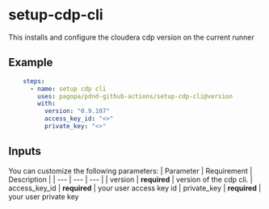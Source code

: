 # setup-cdp-cli
This installs and configure the cloudera cdp version on the current runner

## Example
```yaml
    steps:
      - name: setup cdp cli
        uses: pagopa/pdnd-github-actions/setup-cdp-cli@version
        with:
          version: "0.9.107"
          access_key_id: "<>"
          private_key: "<>"
```
## Inputs
You can customize the following parameters:
| Parameter | Requirement | Description |
| --- | --- | --- |
| version | **required** | version of the cdp cli.
| access_key_id | **required** | your user access key id
| private_key | **required** | your user private key